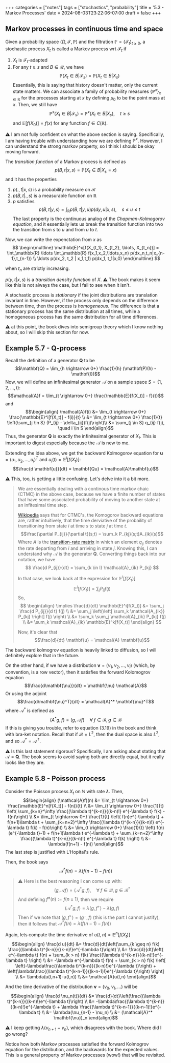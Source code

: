 +++
categories = ["notes"]
tags = ["stochastics", "probability"]
title = '5.3 - Markov Processes'
date = 2024-08-03T23:22:06-07:00
draft = false
+++

## Markov processes in continuous time and space
Given a probability space $(\Omega, \mathcal{F}, \mathbb{P})$ and the filtration $\mathbb{F} = (\mathcal{F}_t)_{t \geq 0}$, a stochastic process $X_t$ is called a Markov process wrt $\mathcal{F}_t$ if
1. $X_t$ is $\mathcal{F}_t$-adapted
2. For any $t \geq s$ and $B \in \mathcal{R}$, we have
$$\mathbb{P}(X_t \in B | \mathcal{F}_s) = \mathbb{P}(X_t \in B | X_s)$$
Essentially, this is saying that history doesn't matter, only the current state matters. We can associate a family of probability measures $\{\mathbb{P}^x\}_{x\in\mathbb{R}}$ for the processes starting at $x$ by defining $\mu_0$ to be the point mass at $x$. Then, we still have
$$\mathbb{P}^x(X_t \in B | \mathcal{F}_s) = \mathbb{P}^x(X_t \in B | X_s), \quad t \geq s$$
and $\mathbb{E}[f(X_0)] = f(x)$ for any function $f \in C(\mathbb{R})$.

:warning: I am not fully confident on what the above section is saying. Specifically, I am having trouble with understanding how we are defining $\mathbb{P}^x$. However, I can understand the strong markov property, so I think I should be okay moving forward.

The _transition function_ of a Markov process is defined as
$$p(B,t|x,s) = \mathbb{P}(X_t \in B | X_s = x)$$
and it has the properties
1. $p(.,t|x,s)$ is a probability measure on $\mathcal{R}$
1. $p(B,t|.,s)$ is a measurable function on $\mathbb{R}$
1. $p$ satisfies
$$p(B,t|y,s) = \int_\mathbb{R} p(B,t|y,u) p(dy,u|x,s), \quad s \leq u \leq t$$
The last property is the continuous analog of the _Chapman-Kolmogorov equation_, and it essentially lets us break the transition function into two the transition from $s$ to $u$ and from $u$ to $t$.

Now, we can write the expenctation from $x$ as
$$ \begin{multline}
\mathbb{E}^x[f(X_{t_1}, X_{t_2}, \ldots, X_{t_n})] = \int_\mathbb{R} \ldots \int_\mathbb{R} f(x_1,x_2,\ldots,x_n) p(dx_n,t_n|x_{n-1},t_{n-1}) \\ \ldots p(dx_2, t_2 | x_1,t_1) p(dx_1, t_1|x,0)
\end{multline}
$$

when $t_n$ are strictly increasing.

$p(y,t|x,s)$ is a _transition density function_ of $X$. :warning: The book makes it seem like this is not always the case, but I fail to see when it isn't.

A stochastic process is _stationary_ if the joint distributions are translation invariant in time. However, if the process only depends on the difference between time, then the process is _homogeneous_. The difference is that a stationary process has the same distribution at all times, while a homogeneous process has the same distribution for all time differences.

:warning: at this point, the book dives into semigroup theory which I know nothing about, so I will skip this section for now.

## Example 5.7 - Q-process
Recall the definition of a generator $\mathbf{Q}$ to be
$$\mathbf{Q} = \lim_{h \rightarrow 0+} \frac{1}{h} (\mathbf(P)(h) - \mathbf{I})$$
Now, we will define an infinitesimal generator $\mathcal{A}$ on a sample space $S = \{1,2,\ldots,I\}$:
$$\mathcal{A}f = \lim_{t \rightarrow 0+} \frac{\mathbb{E}[f(X_t)] - f}{t}$$
and
$$\begin{align}
\mathcal{A}f(i) &= \lim_{t \rightarrow 0+} \frac{\mathbb{E}^i[f(X_t)] - f(i)}{t} \\
&= \lim_{t \rightarrow 0+} \frac{1}{t} \left(\sum_{j \in S} (P_{ij} - \delta_{ij})f(j)\right)\\
&= \sum_{j \in S} q_{ij} f(j), \quad i \in S
\end{align}$$
Thus, the generator $\mathbf{Q}$ is exactly the infinitesimal generator of $X_t$. This is important to digest especially because the $\mathcal{A}$ is new to me.

Extending the idea above, we get the backward Kolmogorov equation for $\mathbf{u} = (u_1, u_2, \ldots, u_I)^T$ and $u_i(t) = \mathbb{E}^i[f(X_t)]$:
$$\frac{d \mathbf{u}}{dt} = \mathbf{Qu} = \mathcal{A}\mathbf{u}$$

:warning: This, too, is getting a little confusing. Let's delve into it a bit more.

>We are essentially dealing with a continous time markov chaic (CTMC) in the above case, because we have a finite number of states that have some associated probability of moving to another state at an infitesimal time step.
>
>[Wikipedia](https://en.wikipedia.org/wiki/Kolmogorov_equations#Continuous-time_Markov_chains) says that for CTMC's, the Komogorov backward equations are, rather intuitively, that the time derviative of the probaility of transitioning from state $i$ at time $s$ to state $j$ at time $t$.
>$$\frac{\partial P_{ij}}{\partial t}(s;t) = \sum_k P_{kj}(s;t)A_{ik}(s)$$
>Where $A$ is the [transition-rate matrix](https://en.wikipedia.org/wiki/Transition-rate_matrix) in which an element $q_{ij}$ denotes the rate departing from $i$ and arriving in state $j$. Knowing this, I can understand why $\mathcal{A}$ is the generator $\mathbf{Q}$. Converting things back into our notation, we have
>$$ \frac{d P_{ij}}{dt} = \sum_{k \in I} \mathcal{A}_{ik} P_{kj} $$
>
>In that case, we look back at the expression for $\mathbb{E}^i[f(X_t)]$
>$$\mathbb{E}^i[f(X_t)] = \sum_j P_{ij}f(j)$$
>So,
>$$ \begin{align}
\implies \frac{d}{dt} \mathbb{E}^i[f(X_t)] &= \sum_j \frac{d P_{ij}}{d t} f(j) \\
&= \sum_j \left(\left[ \sum_k \mathcal{A_{ik}} P_{kj} \right] f(j) \right) \\
&= \sum_k \sum_j \mathcal{A}_{ik} P_{kj} f(j) \\
&= \sum_k \mathcal{A}_{ik} \mathbb{E}^k[f(X_t)]
\end{align}
$$
>
>Now, it's clear that
>$$\frac{d}{dt} \mathbf{u} = \mathcal{A} \mathbf{u}$$

The backward kolmogrov equation is heavily linked to diffusion, so I will definitely explore that in the future.

On the other hand, if we have a distribution $\mathbf{\nu} = (\nu_1, \nu_2, \ldots, \nu_I)$ (which, by convention, is a row vector), then it satisfies the forward Kolomogrov equation
$$\frac{d\mathbf{\nu}}{dt} = \mathbf{\nu} \mathcal{A}$$
Or using the adjoint
$$\frac{d\mathbf{\nu}^T}{dt} = \mathcal{A}^* \mathbf{\nu}^T$$
where $\mathcal{A}^*$ is defined as
$$(A^* g, f) = (g, \mathcal{A} f) \quad \forall \; f \in \mathscr{B}, g \in \mathscr{B}$$ 
If this is giving you trouble, refer to equation (3.19) in the book and think with bra-ket notation. Recall that if $\mathscr{B} = L^2$, then the dual space is also $L^2$, and so $\mathcal{A}^* = \mathcal{A}^T$. 

:warning: Is this last statement rigorous? Specifically, I am asking about stating that $\mathcal{A} = \mathbf{Q}$. The book seems to avoid saying both are directly equal, but it really looks like they are.

## Example 5.8 - Poisson process
Consider the Poisson process $X_t$ on $\mathbb{N}$ with rate $\lambda$. Then,
$$\begin{align}
(\mathcal{A}f)(n) &= \lim_{t \rightarrow 0+} \frac{\mathbb{E}^n[f(X_t)] - f(n)}{t} \\
&= \lim_{t \rightarrow 0+} \frac{1}{t} \left( \sum_{k=n}^\infty \frac{(\lambda t)^{k-n}}{(k-n)!} e^{-\lambda t} f(k) - f(n)\right) \\
&= \lim_{t \rightarrow 0+} \frac{1}{t} \left( f(n)e^{-\lambda t} + f(n+1)\lambda t + \sum_{k=n+2}^\infty \frac{(\lambda t)^{k-n}}{(k-n)!} e^{-\lambda t} f(k) - f(n)\right) \\
&= \lim_{t \rightarrow 0+} \frac{1}{t} \left( f(n)(e^{-\lambda t}-1) + f(n+1)\lambda t e^{-\lambda t} + \sum_{k=n+2}^\infty \frac{(\lambda t)^{k-n}}{(k-n)!} e^{-\lambda t} f(k) \right) \\
&= \lambda(f(n+1) - f(n))
\end{align}$$
The last step is justified with L'Hopital's rule.

Then, the book says
$$\mathcal{A}^*f(n) = \lambda(f(n-1) - f(n))$$
> :warning: Here is the best reasoning I can come up with:
> $$(g, \mathcal{A}f) = (\mathcal{A}^* g, f), \quad \forall \; f\in \mathscr{B}, g \in \mathscr{B}^*$$
> And defining $f^\pm(n) := f(n \pm 1)$, then we require
> $$(\mathcal{A}^*g, f) = \lambda(g,f^+) - \lambda(g,f)$$
> Then if we note that $(g,f^+) = (g^-,f)$ (this is the part I cannot justify), then it follows that $\mathcal{A}^*f(n) = \lambda(f(n-1) - f(n))$ 

Again, lets compute the time derivative of $u(t,n) = \mathbb{E}^n[f(X_t)]$
$$\begin{align}
\frac{d u}{dt} &= \frac{d}{dt}\left(\sum_{k \geq n} f(k) \frac{(\lambda t)^{k-n}}{(k-n)!}e^{-\lambda t}\right) \\
&= \frac{d}{dt}\left( e^{-\lambda t} f(n) + \sum_{k > n} f(k) \frac{(\lambda t)^{k-n}}{(k-n)!}e^{-\lambda t} \right) \\
&=  -\lambda e^{-\lambda t} f(n) + \sum_{k > n} f(k) \left[ \left(-\lambda\frac{(\lambda t)^{k-n}}{(k-n)!}e^{-\lambda t}\right) + \left(\lambda\frac{(\lambda t)^{k-n-1}}{(k-n-1)!}e^{-\lambda t}\right) \right] \\
&= \lambda(u(t,n+1)-u(t,n)) \\
&= \mathcal{A}u(t,n)
\end{align}$$

And the time derivative of the distribution $\mathbf{\nu} = (\nu_0, \nu_1, \ldots)$ will be
$$\begin{align}
\frac{d \nu_n(t)}{dt} &= \frac{d}{dt}\left(\frac{(\lambda t)^{k-n}}{(k-n)!}e^{-\lambda t}\right) \\
&= -\lambda\frac{(\lambda t)^{k-n}}{(k-n)!}e^{-\lambda t} + \lambda \frac{(\lambda t)^{k-n-1}}{(k-n-1)!}e^{-\lambda t} \\
&= \lambda(\nu_{n-1} - \nu_n) \\
&= (\mathcal{A}^* \mathbf{\nu})_n
\end{align}$$

:warning: I keep getting $\lambda(\nu_{n+1} - \nu_n)$, which disagrees with the book. Where did I go wrong?

Notice how both Markov processes satisfied the forward Kolmogrov equation for the distribution, and the backwards for the expected values. This is a general property of Markov processes (wow!) that will be revisited.

